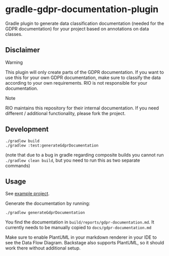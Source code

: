 # gradle-gdpr-documentation-plugin

Gradle plugin to generate data classification documentation (needed for the GDPR documentation) for your project based
on annotations on data classes.

## Disclaimer

> [!WARNING]
> This plugin will only create parts of the GDPR documentation. If you want to use this for your own GDPR documentation,
> make sure to classify the data according to your own requirements. RIO is not responsible for your documentation.

> [!NOTE]
> RIO maintains this repository for their internal documentation. If you need different / additional functionality, please fork the project.

## Development

```
./gradlew build
./gradlew :test:generateGdprDocumentation
```

(note that due to a bug in gradle regarding composite builds you cannot run `./gradlew clean build`, but you need to run
this as two separate commands)

## Usage

See [example project](./test).

Generate the documentation by running:
```
./gradlew generateGdprDocumentation
```
You find the documentation in `build/reports/gdpr-documentation.md`. It currently needs to be manually 
copied to `docs/gdpr-documentation.md`

Make sure to enable PlantUML in your markdown renderer in your IDE to see the Data Flow Diagram.
Backstage also supports PlantUML, so it should work there without additional setup.
